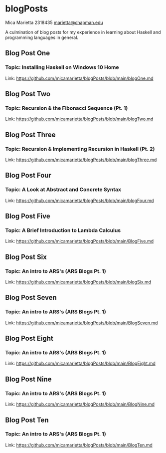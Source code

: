 # blogPosts
Mica Marietta
2318435
marietta@chapman.edu

A culmination of blog posts for my experience in learning about Haskell and programming languages in general.

## Blog Post One
### Topic: Installing Haskell on Windows 10 Home
Link: https://github.com/micamarietta/blogPosts/blob/main/blogOne.md

## Blog Post Two
### Topic: Recursion & the Fibonacci Sequence (Pt. 1)
Link: https://github.com/micamarietta/blogPosts/blob/main/blogTwo.md

## Blog Post Three
### Topic: Recursion & Implementing Recursion in Haskell (Pt. 2)
Link: https://github.com/micamarietta/blogPosts/blob/main/blogThree.md

## Blog Post Four
### Topic: A Look at Abstract and Concrete Syntax
Link: https://github.com/micamarietta/blogPosts/blob/main/blogFour.md

## Blog Post Five
### Topic: A Brief Introduction to Lambda Calculus
Link: https://github.com/micamarietta/blogPosts/blob/main/BlogFive.md

## Blog Post Six
### Topic: An intro to ARS's (ARS Blogs Pt. 1)
Link: https://github.com/micamarietta/blogPosts/blob/main/blogSix.md

## Blog Post Seven
### Topic: An intro to ARS's (ARS Blogs Pt. 1)
Link: https://github.com/micamarietta/blogPosts/blob/main/BlogSeven.md

## Blog Post Eight
### Topic: An intro to ARS's (ARS Blogs Pt. 1)
Link: https://github.com/micamarietta/blogPosts/blob/main/BlogEight.md

## Blog Post Nine
### Topic: An intro to ARS's (ARS Blogs Pt. 1)
Link: https://github.com/micamarietta/blogPosts/blob/main/BlogNine.md

## Blog Post Ten
### Topic: An intro to ARS's (ARS Blogs Pt. 1)
Link: https://github.com/micamarietta/blogPosts/blob/main/BlogTen.md
